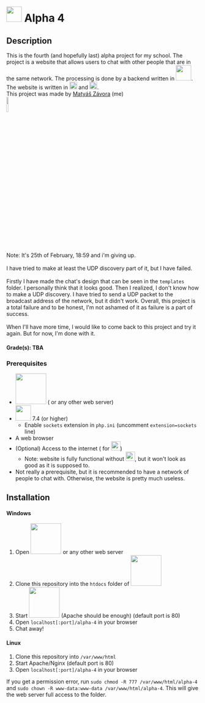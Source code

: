 # <img src="https://i.imgur.com/N3e32ol.png" width="40"> Alpha 4
## Description

This is the fourth (and hopefully last) alpha project for my school.
The project is a website that allows users to chat with other people that are in the same network.
The processing is done by a backend written
in <img src="https://upload.wikimedia.org/wikipedia/commons/thumb/2/27/PHP-logo.svg/2560px-PHP-logo.svg.png" width="40">.
The website is written
in <img src="https://upload.wikimedia.org/wikipedia/commons/thumb/3/38/HTML5_Badge.svg/800px-HTML5_Badge.svg.png" width="20"> and
<img src="https://upload.wikimedia.org/wikipedia/commons/thumb/6/62/CSS3_logo.svg/1024px-CSS3_logo.svg.png" width="20">.
<br>
This project was made by [Matyáš Závora](https://www.linkedin.com/in/matyas-zavora/) (me)
<br><a href="https://www.linkedin.com/in/matyas-zavora/"><img src="https://avatars.githubusercontent.com/u/105340917?v=4" width=10%></a>

Note: It's 25th of February, 18:59 and i'm giving up.<br><br>
I have tried to make at least the UDP discovery part of it, but I have failed.<br><br>
Firstly I have made the chat's design that can be seen in the `templates` folder. I personally think that it looks good.
Then I realized, I don't know how to make a UDP discovery. I have tried to send a UDP packet to the broadcast address of the network, but it didn't work.
Overall, this project is a total failure and to be honest, I'm not ashamed of it as failure is a part of success. <br><br>
When I'll have more time, I would like to come back to this project and try it again. But for now, I'm done with it.

#### Grade(s): TBA
### Prerequisites
- [<u><img src="https://upload.wikimedia.org/wikipedia/commons/thumb/0/03/Xampp_logo.svg/2560px-Xampp_logo.svg.png" width="80"></u>](https://www.apachefriends.org/index.html) (
  or any other web server)
- [<u><img src="https://upload.wikimedia.org/wikipedia/commons/thumb/2/27/PHP-logo.svg/2560px-PHP-logo.svg.png" width="40"></u>](https://www.php.net/downloads.php)
  7.4 (or higher)
  - Enable `sockets` extension in `php.ini` (uncomment `extension=sockets` line)
- A web browser
- (Optional) Access to the internet (
  for <img src="https://upload.wikimedia.org/wikipedia/commons/thumb/b/b2/Bootstrap_logo.svg/2560px-Bootstrap_logo.svg.png" width="24">)
    - Note: website is fully functional
      without <img src="https://upload.wikimedia.org/wikipedia/commons/thumb/b/b2/Bootstrap_logo.svg/2560px-Bootstrap_logo.svg.png" width="24">,
      but it won't look as good as it is supposed to.
- Not really a prerequisite, but it is recommended to have a network of people to chat with. Otherwise, the website is pretty much useless.

## Installation
#### Windows
1. Open <img src="https://upload.wikimedia.org/wikipedia/commons/thumb/0/03/Xampp_logo.svg/2560px-Xampp_logo.svg.png" width="80"> or any other web server
2. Clone this repository into the `htdocs` folder of <img src="https://upload.wikimedia.org/wikipedia/commons/thumb/0/03/Xampp_logo.svg/2560px-Xampp_logo.svg.png" width="80">
3. Start <img src="https://upload.wikimedia.org/wikipedia/commons/thumb/0/03/Xampp_logo.svg/2560px-Xampp_logo.svg.png" width="80"/> (Apache should be enough) (default port is 80)
4. Open `localhost[:port]/alpha-4` in your browser
5. Chat away!

#### Linux

1. Clone this repository into `/var/www/html`
2. Start Apache/Nginx (default port is 80)
3. Open `localhost[:port]/alpha-4` in your browser

If you get a permission error, run `sudo chmod -R 777 /var/www/html/alpha-4`
and `sudo chown -R www-data:www-data /var/www/html/alpha-4`.
This will give the web server full access to the folder.
